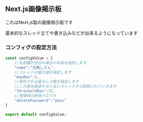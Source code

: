 ## Next.js画像掲示板
これはNext.js製の画像掲示板です

基本的なスレッド立てや書き込みなどが出来るようになっています

### コンフィグの設定方法
```ts
const configValue = {
    //名前欄が空白の場合の名前を指定します
    "name":"名無しさん",
    //スレッドの最大値を指定します
    "maxRes":5,
    //保存される最大レス数を指定します
    //この値を超過すると古いスレッドから削除されていきます
    "thresholdRes":15,
    //管理用の削除パスです
    "deletePassword":"pass"
}

export default configValue;
```